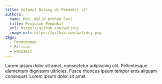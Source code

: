 ```yaml
---
title: Selamat Datang di PemdaKit v1!
authors:
  name: Moh. Walid Arkham Sani
  title: Penyusun PemdaKit
  url: https://github.com/walidsj
  image_url: https://github.com/walidsj.png
tags: 
  - Pengumuman
  - Rilisan
  - PemdaKit
---
```


Lorem ipsum dolor sit amet, consectetur adipiscing elit. Pellentesque elementum dignissim ultricies. Fusce rhoncus ipsum tempor eros aliquam consequat. Lorem ipsum dolor sit amet
